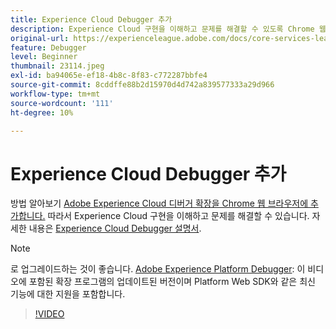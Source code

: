 ```yaml
---
title: Experience Cloud Debugger 추가
description: Experience Cloud 구현을 이해하고 문제를 해결할 수 있도록 Chrome 웹 브라우저에 Adobe Experience Cloud Debugger 확장 프로그램을 추가하는 방법을 알아봅니다.
original-url: https://experienceleague.adobe.com/docs/core-services-learn/tutorials/debugger/add-the-extension.html
feature: Debugger
level: Beginner
thumbnail: 23114.jpeg
exl-id: ba94065e-ef18-4b8c-8f83-c772287bbfe4
source-git-commit: 8cddffe88b2d15970d4d742a839577333a29d966
workflow-type: tm+mt
source-wordcount: '111'
ht-degree: 10%

---
```


# Experience Cloud Debugger 추가

방법 알아보기 [Adobe Experience Cloud 디버거 확장을 Chrome 웹 브라우저에 추가합니다.](https://chrome.google.com/webstore/detail/adobe-experience-cloud-de/ocdmogmohccmeicdhlhhgepeaijenapj) 따라서 Experience Cloud 구현을 이해하고 문제를 해결할 수 있습니다. 자세한 내용은 [Experience Cloud Debugger 설명서](https://experienceleague.adobe.com/docs/debugger/using/experience-cloud-debugger.html).

>[!NOTE]
>
>로 업그레이드하는 것이 좋습니다. [Adobe Experience Platform Debugger](../overview.md): 이 비디오에 포함된 확장 프로그램의 업데이트된 버전이며 Platform Web SDK와 같은 최신 기능에 대한 지원을 포함합니다.

>[!VIDEO](https://video.tv.adobe.com/v/23114/?quality=12)
